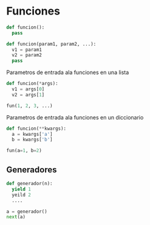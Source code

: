 # Funciones

```python
def funcion():
  pass

def funcion(param1, param2, ...):
  v1 = param1
  v2 = param2
  pass
```

Parametros de entrada ala funciones en una lista
```python
def funcion(*args):
  v1 = args[0]
  v2 = args[1]

fun(1, 2, 3, ...)
```

Parametros de entrada ala funciones en un diccionario
```python
def funcion(**kwargs):
  a = kwargs['a']
  b = kwargs['b']

fun(a=1, b=2)
```


## Generadores
```python
def generador(n):
  yield 1
  yeild 2
  ....

a = generador()
next(a)
```
